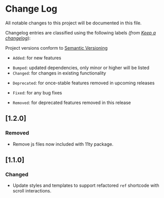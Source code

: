 # Change Log

All notable changes to this project will be documented in this file.

Changelog entries are classified using the following labels _(from [Keep a changelog](https://keepachangelog.com/en/1.0.0/)_):

Project versions conform to [Semantic Versioning](https://semver.org/)

- `Added`: for new features
* `Bumped`: updated dependencies, only minor or higher will be listed
* `Changed`: for changes in existing functionality
- `Deprecated`: for once-stable features removed in upcoming releases
* `Fixed`: for any bug fixes
- `Removed`: for deprecated features removed in this release

## [1.2.0]

### Removed

- Remove js files now included with 11ty package.

## [1.1.0]

### Changed

- Update styles and templates to support refactored `ref` shortcode with scroll interactions.
